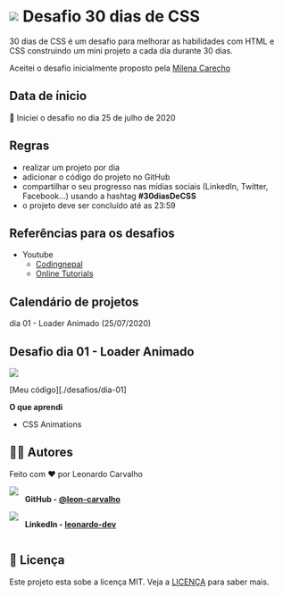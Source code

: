 <h1 align="center" style="display: flex; place-items: center;">
  <img src="https://img.icons8.com/color/48/000000/calendar-30.png" style="margin-right: 8px;" />
  Desafio 30 dias de CSS
</h1>

30 dias de CSS é um desafio para melhorar as habilidades com HTML e CSS construindo um mini projeto a cada dia durante 30 dias.

Aceitei o desafio inicialmente proposto pela [Milena Carecho](https://github.com/MilenaCarecho/30diasDeCSS)

## Data de ínicio

📅 Iniciei o desafio no dia 25 de julho de 2020

## Regras

- realizar um projeto por dia
- adicionar o código do projeto no GitHub
- compartilhar o seu progresso nas mídias sociais (LinkedIn, Twitter, Facebook...) usando a hashtag **#30diasDeCSS**
- o projeto deve ser concluído até as 23:59

## Referências para os desafios

- Youtube
  - [Codingnepal][codingnepal]
  - [Online Tutorials][onlinetutorials]

## Calendário de projetos

dia 01 - Loader Animado (25/07/2020)

## Desafio dia 01 - Loader Animado

<img src="https://j.gifs.com/ZYBP66.gif" />

[Meu código][./desafios/dia-01]

**O que aprendi**

- CSS Animations

## ✍🏽 Autores <a name="authors"></a>

Feito com ❤️ por Leonardo Carvalho

<div style="display: flex;">
  <img src="https://img.icons8.com/bubbles/50/000000/github.png" style="margin-right: 12px;"/> 
  
  <strong>GitHub - [@leon-carvalho][mygithub]</strong>
</div>

<div style="display: flex;">
  <img src="https://img.icons8.com/color/48/000000/linkedin-circled.png" style="margin-right: 12px;"/>
  
  <strong>LinkedIn - [leonardo-dev][mylinkedin]</strong>
</div>

## 📝 Licença <a name="license"></a>

Este projeto esta sobe a licença MIT. Veja a [LICENÇA](./LICENSE) para saber mais.

[mygithub]: https://github.com/leon-carvalho
[mylinkedin]: https://www.linkedin.com/in/leonardo-dev/
[onlinetutorials]: https://www.youtube.com/channel/ucbwxnuipzslfuckbpsc7jog
[codingnepal]: https://www.youtube.com/c/codingnepal/videos
